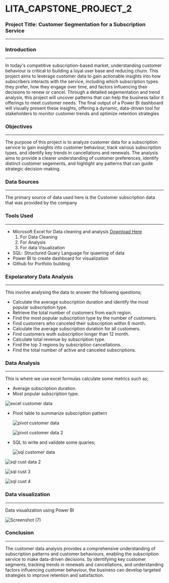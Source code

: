# LITA_CAPSTONE_PROJECT_2

### Project Title: Customer Segmentation for a Subscription Service
---
### Introduction
---
In today's competitive subscription-based market, understanding customer behaviour is critical to building a loyal user base and reducing churn. 
This project aims to leverage customer data to gain actionable insights into how subscribers interacts with the service, including which subscription types they prefer, how they engage over time, and factors influencing their decisions to renew or cancel. Through a detailed segementation and trend analysis, this project will uncover patterns that can help the business tailor it offerings to meet customer needs. The final output of a Power BI dashboard will visually present these insights, offering a dynamic, data-driven tool for stakeholders to monitor customer trends and optimize retention strategies

### Objectives
---
The purpose of this project is to analyze customer data for a subscription service to gain insights into customer behaviour, track various subscription types, and identify key trends in cancellations and renewals. The analysis aims to provide a clearer understanding of customer preferences, identify distinct customer segements, and highlight any patterns that can guide strategic decision-making.

### Data Sources
---
The primary source of data used here is the Customer subscription data that was provided by the company

### Tools Used
---

 - Microsoft Excel for Data cleaning and analysis [Download Here](https://www.microsoft.com)
    1. For Data Cleaning
    2. For Analysis
    3. For data Visualization
 - SQL- Structured Quary Language for quaering of data
 - Power BI to create dashboard for visualization
 - Github for Portfolio building

### Expolaratory Data Analysis
---
 This involve analysing the data to answer the following questions;
  - Calculate the average subscription duration and identify the most popular subscription type.
 - Retrieve the total number of customers from each region.
 - Find the most popular subscription type by the number of customers.
 - Find customers who canceled their subscription within 6 month.
 - Calculate the average subscription duration for all customers.
 - Find customers wuth subscription longer than 12 month.
 - Calculate total revenue by subscription type.
 - Find the top 3 regions by subscription cancellations.
 - Find the total number of active and canceled subscriptions.
### Data Analysis
---
This is where we use excel formulas calculate some metrics such as;
 - Average subscription duration.
 - Most popular subscription type.
   
![excel customer data](https://github.com/user-attachments/assets/5793c163-694f-40f8-b76a-d2db4d75a757)

- Pivot table to summarize subscription pattern

  ![pivot customer data](https://github.com/user-attachments/assets/59af3581-6d46-4539-ba3a-7728f490b354)

  ![pivot customer data 2](https://github.com/user-attachments/assets/7111ea3a-3f7d-441f-984c-ecdd7bca079a)

- SQL to write and validate some quaries;

  ![sql customer data](https://github.com/user-attachments/assets/815b5177-fdd7-46a4-aa89-c2cd4267062e)

 ![sql cust data 2](https://github.com/user-attachments/assets/35c67f83-6698-4e36-90cd-c3c9810e0b96)

 ![sql cust 3](https://github.com/user-attachments/assets/01ac90d5-6844-4175-81f4-4c30e314413a)

![sql cust 4](https://github.com/user-attachments/assets/42c88064-0fe9-469f-8214-9d5129810ceb)

### Data visualization
---
Data visualization using Power BI

 ![Screenshot (7)](https://github.com/user-attachments/assets/bf038bc5-e954-4752-ab29-076cc407dce2)

### Conclusion
---
The customer data analysis provides a comprehensive understanding of subscription patterns and customer behaviours, enabling the subscription service to make data-driven decisions. by identifyimg key customer segments, tracking trends in renewals and cancellations, and understanding factors influencing customer behaviour, the business can develop targeted strategies to improve retention and satisfaction.
